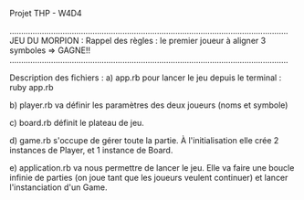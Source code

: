 Projet THP - W4D4

.........................................................................................................................
JEU DU MORPION : Rappel des règles : le premier joueur à aligner 3 symboles => GAGNE!!
.........................................................................................................................

Description des fichiers :
a) app.rb pour lancer le jeu depuis le terminal : ruby app.rb

b) player.rb va définir les paramètres des deux joueurs (noms et symbole)

c) board.rb définit le plateau de jeu. 

d) game.rb s'occupe de gérer toute la partie. À l'initialisation elle crée 2 instances de Player, et 1 instance de Board.

e) application.rb va nous permettre de lancer le jeu. Elle va faire une boucle infinie de parties (on joue tant que les joueurs veulent continuer) et lancer l'instanciation d'un Game.